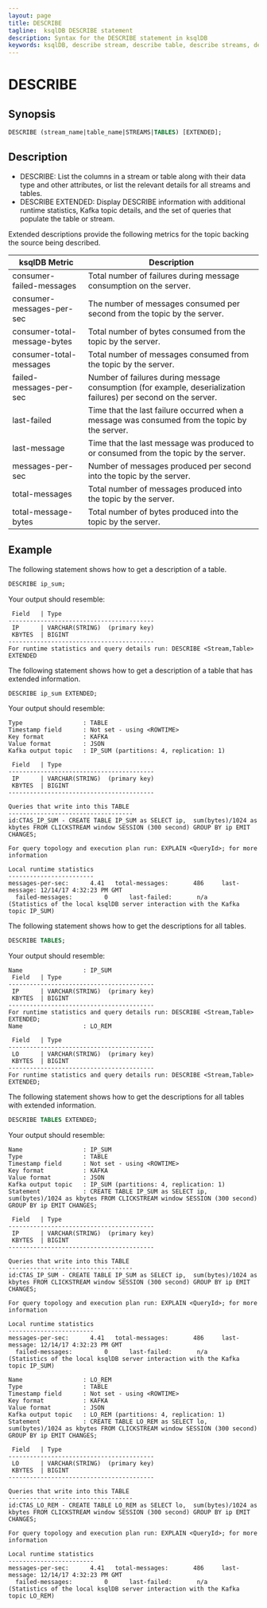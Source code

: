 ```yaml
---
layout: page
title: DESCRIBE
tagline:  ksqlDB DESCRIBE statement
description: Syntax for the DESCRIBE statement in ksqlDB
keywords: ksqlDB, describe stream, describe table, describe streams, describe tables, metadata
---
```


DESCRIBE
========

Synopsis
--------

```sql
DESCRIBE (stream_name|table_name|STREAMS|TABLES) [EXTENDED];
```

Description
-----------

-   DESCRIBE: List the columns in a stream or table along with their
    data type and other attributes, or list the relevant details for
    all streams and tables.
-   DESCRIBE EXTENDED: Display DESCRIBE information with additional
    runtime statistics, Kafka topic details, and the set of queries that
    populate the table or stream.

Extended descriptions provide the following metrics for the topic
backing the source being described.

|         ksqlDB Metric        |                                                   Description                                                   |
| ---------------------------- | --------------------------------------------------------------------------------------------------------------- |
| consumer-failed-messages     | Total number of failures during message consumption on the server.                                              |
| consumer-messages-per-sec    | The number of messages consumed per second from the topic by the server.                                        |
| consumer-total-message-bytes | Total number of bytes consumed from the topic by the server.                                                    |
| consumer-total-messages      | Total number of messages consumed from the topic by the server.                                                 |
| failed-messages-per-sec      | Number of failures during message consumption (for example, deserialization failures) per second on the server. |
| last-failed                  | Time that the last failure occurred when a message was consumed from the topic by the server.                   |
| last-message                 | Time that the last message was produced to or consumed from the topic by the server.                            |
| messages-per-sec             | Number of messages produced per second into the topic by the server.                                            |
| total-messages               | Total number of messages produced into the topic by the server.                                                 |
| total-message-bytes          | Total number of bytes produced into the topic by the server.                                                    |

Example
-------

The following statement shows how to get a description of a table.

```sql
DESCRIBE ip_sum;
```

Your output should resemble:

```
 Field   | Type
-----------------------------------------
 IP      | VARCHAR(STRING)  (primary key)
 KBYTES  | BIGINT
-----------------------------------------
For runtime statistics and query details run: DESCRIBE <Stream,Table> EXTENDED
```

The following statement shows how to get a description of a table that has
extended information.

```sql
DESCRIBE ip_sum EXTENDED;
```

Your output should resemble:

```
Type                 : TABLE
Timestamp field      : Not set - using <ROWTIME>
Key format           : KAFKA
Value format         : JSON
Kafka output topic   : IP_SUM (partitions: 4, replication: 1)

 Field   | Type
-----------------------------------------
 IP      | VARCHAR(STRING)  (primary key)
 KBYTES  | BIGINT
-----------------------------------------

Queries that write into this TABLE
-----------------------------------
id:CTAS_IP_SUM - CREATE TABLE IP_SUM as SELECT ip,  sum(bytes)/1024 as kbytes FROM CLICKSTREAM window SESSION (300 second) GROUP BY ip EMIT CHANGES;

For query topology and execution plan run: EXPLAIN <QueryId>; for more information

Local runtime statistics
------------------------
messages-per-sec:      4.41   total-messages:       486     last-message: 12/14/17 4:32:23 PM GMT
  failed-messages:         0      last-failed:       n/a
(Statistics of the local ksqlDB server interaction with the Kafka topic IP_SUM)
```

The following statement shows how to get the descriptions for all tables.

```sql
DESCRIBE TABLES;
```

Your output should resemble:

```
Name                 : IP_SUM
 Field   | Type
-----------------------------------------
 IP      | VARCHAR(STRING)  (primary key)
 KBYTES  | BIGINT
-----------------------------------------
For runtime statistics and query details run: DESCRIBE <Stream,Table> EXTENDED;
Name                 : LO_REM

 Field   | Type
-----------------------------------------
 LO      | VARCHAR(STRING)  (primary key)
 KBYTES  | BIGINT
-----------------------------------------
For runtime statistics and query details run: DESCRIBE <Stream,Table> EXTENDED;
```

The following statement shows how to get the descriptions for all tables with 
extended information.

```sql
DESCRIBE TABLES EXTENDED;
```

Your output should resemble:

```
Name                 : IP_SUM
Type                 : TABLE
Timestamp field      : Not set - using <ROWTIME>
Key format           : KAFKA
Value format         : JSON
Kafka output topic   : IP_SUM (partitions: 4, replication: 1)
Statement            : CREATE TABLE IP_SUM as SELECT ip,  sum(bytes)/1024 as kbytes FROM CLICKSTREAM window SESSION (300 second) GROUP BY ip EMIT CHANGES;

 Field   | Type
-----------------------------------------
 IP      | VARCHAR(STRING)  (primary key)
 KBYTES  | BIGINT
-----------------------------------------

Queries that write into this TABLE
-----------------------------------
id:CTAS_IP_SUM - CREATE TABLE IP_SUM as SELECT ip,  sum(bytes)/1024 as kbytes FROM CLICKSTREAM window SESSION (300 second) GROUP BY ip EMIT CHANGES;

For query topology and execution plan run: EXPLAIN <QueryId>; for more information

Local runtime statistics
------------------------
messages-per-sec:      4.41   total-messages:       486     last-message: 12/14/17 4:32:23 PM GMT
  failed-messages:         0      last-failed:       n/a
(Statistics of the local ksqlDB server interaction with the Kafka topic IP_SUM)

Name                 : LO_REM
Type                 : TABLE
Timestamp field      : Not set - using <ROWTIME>
Key format           : KAFKA
Value format         : JSON
Kafka output topic   : LO_REM (partitions: 4, replication: 1)
Statement            : CREATE TABLE LO_REM as SELECT lo,  sum(bytes)/1024 as kbytes FROM CLICKSTREAM window SESSION (300 second) GROUP BY ip EMIT CHANGES;

 Field   | Type
-----------------------------------------
 LO      | VARCHAR(STRING)  (primary key)
 KBYTES  | BIGINT
-----------------------------------------

Queries that write into this TABLE
-----------------------------------
id:CTAS_LO_REM - CREATE TABLE LO_REM as SELECT lo,  sum(bytes)/1024 as kbytes FROM CLICKSTREAM window SESSION (300 second) GROUP BY ip EMIT CHANGES;

For query topology and execution plan run: EXPLAIN <QueryId>; for more information

Local runtime statistics
------------------------
messages-per-sec:      4.41   total-messages:       486     last-message: 12/14/17 4:32:23 PM GMT
  failed-messages:         0      last-failed:       n/a
(Statistics of the local ksqlDB server interaction with the Kafka topic LO_REM)
```
